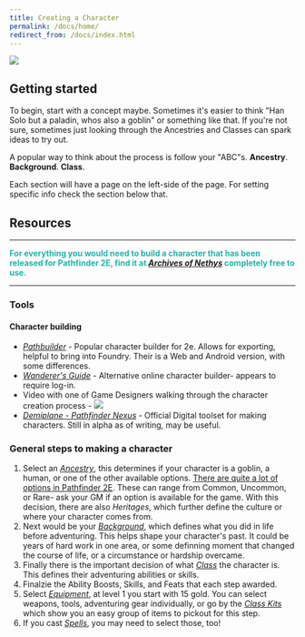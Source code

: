 ```yaml
---
title: Creating a Character
permalink: /docs/home/
redirect_from: /docs/index.html
---
```


<style>
  /*  Rollover image styles  */
  .figure {
    position: relative;
    max-width: 100%;
  }
  .figure img.image-hover {
    position: absolute;
    top: 0;
    right: 0;
    left: 0;
    bottom: 0;
    object-fit: contain;
    opacity: 0;
    transition: opacity .2s;
  }
  .figure:hover img.image-hover {
    opacity: 1;
  }
</style>


<script src="https://scripts.sirv.com/sirvjs/v3/sirv.js"></script>
<div class="figure">
  <img class="Sirv image-main" src="../../assets/img/scene1.jpg" data-src="../../assets/img/scene1.jpg">
  <img class="Sirv image-hover" data-src="../../assets/img/scene2.jpg">
</div>


## Getting started

To begin, start with a concept maybe. Sometimes it's easier to think "Han Solo but a paladin, whos also a goblin" or something like that. If you're not sure, sometimes just looking through the Ancestries and Classes can spark ideas to try out. 

A popular way to think about the process is follow your "ABC"s. **Ancestry**. **Background**. **Class**. 

Each section will have a page on the left-side of the page. For setting specific info check the section below that. 

## Resources
______
<span style="color:LightSeaGreen">**For everything you would need to build a character that has been released for Pathfinder 2E, find it at [*Archives of Nethys*](https://2e.aonprd.com/PlayersGuide.aspx) completely free to use.**</span>


______

### **Tools** 
#### Character building
* [*Pathbuilder*](https://pathbuilder2e.com/) - Popular character builder for 2e. Allows for exporting, helpful to bring into Foundry. Their is a Web and Android version, with some differences. 
* [*Wanderer's Guide*](https://wanderersguide.app/) - Alternative online character builder- appears to require log-in. 
* Video with one of Game Designers walking through the character creation process - 
[![](https://markdown-videos.deta.dev/youtube/GtIN-Il2IH8)](https://youtu.be/GtIN-Il2IH8)
* [*Demiplane - Pathfinder Nexus*](https://app.demiplane.com/nexus/pathfinder2e) - Official Digital toolset for making characters. Still in alpha as of writing, may be useful.


### **General steps to making a character**
1. Select an [*Ancestry*](https://2e.aonprd.com/Ancestries.aspx), this determines if your character is a goblin, a human, or one of the other available options. [There are quite a lot of options in Pathfinder 2E](https://i.redd.it/f3936k7yso3a1.png). These can range from Common, Uncommon, or Rare- ask your GM if an option is available for the game. With this decision, there are also *Heritages*, which further define the culture or where your character comes from.
2. Next would be your [*Background*](https://2e.aonprd.com/Backgrounds.aspx), which defines what you did in life before adventuring. This helps shape your character's past. It could be years of hard work in one area, or some definning moment that changed the course of life, or a circumstance or hardship overcame. 
3. Finally there is the important decision of what [*Class*](https://2e.aonprd.com/Classes.aspx) the character is. This defines their adventuring abilities or skills.
4. Finalzie the Ability Boosts, Skills, and Feats that each step awarded.
5. Select [*Equipment*](https://2e.aonprd.com/Equipment.aspx?Category=1), at level 1 you start with 15 gold. You can select weapons, tools, adventuring gear individually, or go by the [*Class Kits*](https://2e.aonprd.com/Rules.aspx?ID=240) which show you an easy group of items to pickout for this step.  
6. If you cast [*Spells*](https://2e.aonprd.com/SpellLists.aspx?Tradition=0), you may need to select those, too!